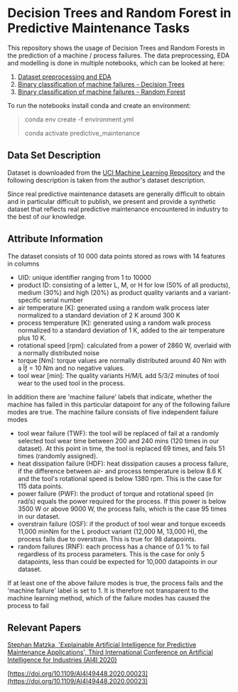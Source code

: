 # Decision Trees and Random Forest in Predictive Maintenance Tasks

This repository shows the usage of Decision Trees and Random Forests in the prediction of a machine / process failures. The data preprocessing, EDA and modelling is done in multiple notebooks, which can be looked at here:

1. [Dataset preprocessing and EDA](https://nbviewer.org/github/hfrechen/predictive_maintenance/blob/main/notebooks/EDA.ipynb)
2. [Binary classification of machine failures - Decision Trees](https://nbviewer.org/github/hfrechen/predictive_maintenance/blob/main/notebooks/Modelling_Decision_Trees.ipynb)
3. [Binary classification of machine failures - Random Forest](https://nbviewer.org/github/hfrechen/predictive_maintenance/blob/main/notebooks/Modelling_Random_Forest.ipynb)

To run the notebooks install conda and create an environment:
> conda env create -f environment.yml
> 
> conda activate predictive_maintenance

## Data Set Description

Dataset is downloaded from the [UCI Machine Learning Repository](https://archive-beta.ics.uci.edu/ml/datasets/ai4i+2020+predictive+maintenance+dataset) and the following description is taken from the author's dataset description.

Since real predictive maintenance datasets are generally difficult to obtain and in particular difficult to publish, we present and provide a synthetic dataset that reflects real predictive maintenance encountered in industry to the best of our knowledge.

## Attribute Information

The dataset consists of 10 000 data points stored as rows with 14 features in columns

- UID: unique identifier ranging from 1 to 10000
- product ID: consisting of a letter L, M, or H for low (50% of all products), medium (30%) and high (20%) as product quality variants and a variant-specific serial number
- air temperature [K]: generated using a random walk process later normalized to a standard deviation of 2 K around 300 K
- process temperature [K]: generated using a random walk process normalized to a standard deviation of 1 K, added to the air temperature plus 10 K.
- rotational speed [rpm]: calculated from a power of 2860 W, overlaid with a normally distributed noise
- torque [Nm]: torque values are normally distributed around 40 Nm with a Ïƒ = 10 Nm and no negative values.
- tool wear [min]: The quality variants H/M/L add 5/3/2 minutes of tool wear to the used tool in the process.

In addition there are 'machine failure' labels that indicate, whether the machine has failed in this particular datapoint for any of the following failure modes are true. The machine failure consists of five independent failure modes

- tool wear failure (TWF): the tool will be replaced of fail at a randomly selected tool wear time between 200 and 240 mins (120 times in our dataset). At this point in time, the tool is replaced 69 times, and fails 51 times (randomly assigned).
- heat dissipation failure (HDF): heat dissipation causes a process failure, if the difference between air- and process temperature is below 8.6 K and the tool's rotational speed is below 1380 rpm. This is the case for 115 data points.
- power failure (PWF): the product of torque and rotational speed (in rad/s) equals the power required for the process. If this power is below 3500 W or above 9000 W, the process fails, which is the case 95 times in our dataset.
- overstrain failure (OSF): if the product of tool wear and torque exceeds 11,000 minNm for the L product variant (12,000 M, 13,000 H), the process fails due to overstrain. This is true for 98 datapoints.
- random failures (RNF): each process has a chance of 0.1 % to fail regardless of its process parameters. This is the case for only 5 datapoints, less than could be expected for 10,000 datapoints in our dataset.

If at least one of the above failure modes is true, the process fails and the 'machine failure' label is set to 1. It is therefore not transparent to the machine learning method, which of the failure modes has caused the process to fail

## Relevant Papers

[Stephan Matzka, 'Explainable Artificial Intelligence for Predictive Maintenance Applications', Third International Conference on Artificial Intelligence for Industries (AI4I 2020)](https://ieeexplore.ieee.org/document/9253083)

[https://doi.org/10.1109/AI4I49448.2020.00023](https://doi.org/10.1109/AI4I49448.2020.00023)

